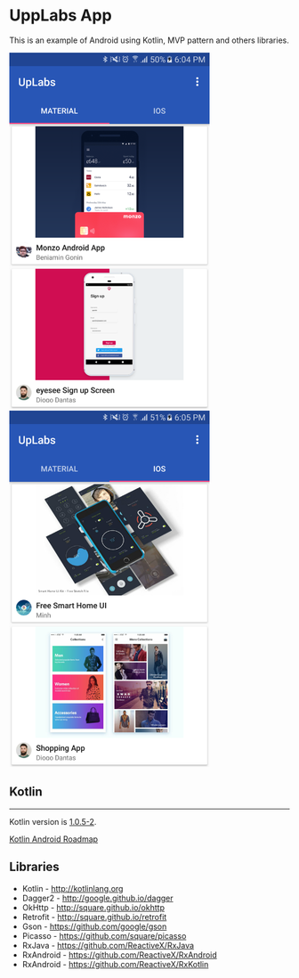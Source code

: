 # UppLabs App

This is an example of Android using Kotlin, MVP pattern and others libraries.

<img src="./screenshot1.png" height="640" />
<img src="./screenshot2.png" height="640" />

## Kotlin
---
Kotlin version is [1.0.5-2](https://blog.jetbrains.com/kotlin/2016/11/kotlin-1-0-5-is-here/).

[Kotlin Android Roadmap](https://blog.jetbrains.com/kotlin/2016/03/kotlins-android-roadmap/)

Libraries
---------

 * Kotlin - http://kotlinlang.org
 * Dagger2 - http://google.github.io/dagger
 * OkHttp - http://square.github.io/okhttp
 * Retrofit - http://square.github.io/retrofit
 * Gson - https://github.com/google/gson
 * Picasso - https://github.com/square/picasso
 * RxJava - https://github.com/ReactiveX/RxJava
 * RxAndroid - https://github.com/ReactiveX/RxAndroid
 * RxAndroid - https://github.com/ReactiveX/RxKotlin